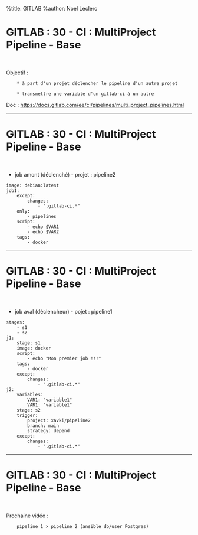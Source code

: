 %title: GITLAB
%author: Noel Leclerc


# GITLAB : 30 - CI : MultiProject Pipeline - Base

<br>

Objectif : 

		* à part d'un projet déclencher le pipeline d'un autre projet

		* transmettre une variable d'un gitlab-ci à un autre

Doc : https://docs.gitlab.com/ee/ci/pipelines/multi_project_pipelines.html


-------------------------------------------------------------------------------------------------

# GITLAB : 30 - CI : MultiProject Pipeline - Base


<br>

* job amont (déclenché) - projet : pipeline2


```
image: debian:latest
job1:
    except:
        changes:
            - ".gitlab-ci.*"
    only:
        - pipelines
    script:
        - echo $VAR1
        - echo $VAR2
    tags:
        - docker
```

-------------------------------------------------------------------------------------------------

# GITLAB : 30 - CI : MultiProject Pipeline - Base


<br>

* job aval (déclencheur) - pojet : pipeline1

```
stages:
    - s1
    - s2
j1:
    stage: s1
    image: docker
    script:
        - echo "Mon premier job !!!"
    tags:
        - docker
    except:
        changes:
            - ".gitlab-ci.*"
j2:
    variables:
        VAR1: "variable1"
        VAR1: "variable1"
    stage: s2
    trigger:
        project: xavki/pipeline2
        branch: main
        strategy: depend
    except:
        changes:
            - ".gitlab-ci.*"
```

-------------------------------------------------------------------------------------------------

# GITLAB : 30 - CI : MultiProject Pipeline - Base


<br>

Prochaine vidéo :

		pipeline 1 > pipeline 2 (ansible db/user Postgres)
